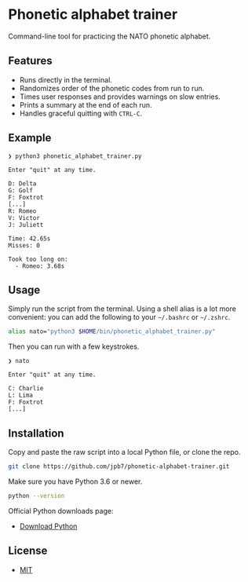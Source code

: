 # Phonetic alphabet trainer
Command-line tool for practicing the NATO phonetic alphabet.

## Features
- Runs directly in the terminal.
- Randomizes order of the phonetic codes from run to run.
- Times user responses and provides warnings on slow entries.
- Prints a summary at the end of each run.
- Handles graceful quitting with `CTRL-C`.

## Example
```plaintext
❯ python3 phonetic_alphabet_trainer.py

Enter "quit" at any time.

D: Delta
G: Golf
F: Foxtrot
[...]
R: Romeo
V: Victor
J: Juliett

Time: 42.65s
Misses: 0

Took too long on:
  - Romeo: 3.68s
```

## Usage
Simply run the script from the terminal. Using a shell alias is a lot more convenient: you can add the following to your `~/.bashrc` or `~/.zshrc`.

```bash
alias nato="python3 $HOME/bin/phonetic_alphabet_trainer.py"
```

Then you can run with a few keystrokes.

```plaintext
❯ nato

Enter "quit" at any time.

C: Charlie
L: Lima
F: Foxtrot
[...]
```

## Installation
Copy and paste the raw script into a local Python file, or clone the repo.

```bash
git clone https://github.com/jpb7/phonetic-alphabet-trainer.git
```

Make sure you have Python 3.6 or newer.

```bash
python --version
```

Official Python downloads page:

- [Download Python](https://www.python.org/downloads/)

## License

- [MIT](https://github.com/jpb7/phonetic-alphabet-trainer/blob/main/LICENSE)

